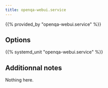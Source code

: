 ```yaml
---
title: openqa-webui.service
---
```


{{% provided_by "openqa-webui.service" %}}

## Options

{{% systemd_unit "openqa-webui.service" %}}

## Additionnal notes

Nothing here.